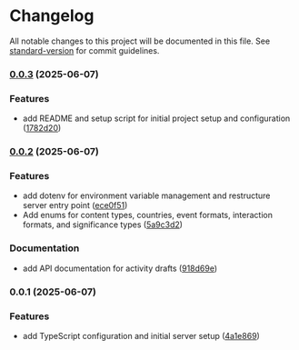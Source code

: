 # Changelog

All notable changes to this project will be documented in this file. See [standard-version](https://github.com/conventional-changelog/standard-version) for commit guidelines.

### [0.0.3](https://github.com/carlosazaustre/advocu-mcp-server/compare/v0.0.2...v0.0.3) (2025-06-07)


### Features

* add README and setup script for initial project setup and configuration ([1782d20](https://github.com/carlosazaustre/advocu-mcp-server/commit/1782d20f39e2a58dd40325d7557ce6c0a0f430c7))

### [0.0.2](https://github.com/carlosazaustre/advocu-mcp-server/compare/v0.0.1...v0.0.2) (2025-06-07)


### Features

* add dotenv for environment variable management and restructure server entry point ([ece0f51](https://github.com/carlosazaustre/advocu-mcp-server/commit/ece0f51275ffd6fde8fadadce62461c80755fa69))
* Add enums for content types, countries, event formats, interaction formats, and significance types ([5a9c3d2](https://github.com/carlosazaustre/advocu-mcp-server/commit/5a9c3d2fe34547de216940d807c648a3adc31672))


### Documentation

* add API documentation for activity drafts ([918d69e](https://github.com/carlosazaustre/advocu-mcp-server/commit/918d69e1abd050e6d7e643092ce03360132d637f))

### 0.0.1 (2025-06-07)


### Features

* add TypeScript configuration and initial server setup ([4a1e869](https://github.com/carlosazaustre/advocu-mcp-server/commit/4a1e86993fad2ae57c8f34ae494bd0e2841e9bcd))
